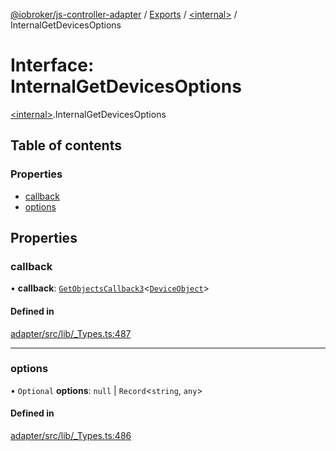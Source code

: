 [@iobroker/js-controller-adapter](../README.md) / [Exports](../modules.md) / [\<internal\>](../modules/internal_.md) / InternalGetDevicesOptions

# Interface: InternalGetDevicesOptions

[\<internal\>](../modules/internal_.md).InternalGetDevicesOptions

## Table of contents

### Properties

- [callback](internal_.InternalGetDevicesOptions.md#callback)
- [options](internal_.InternalGetDevicesOptions.md#options)

## Properties

### callback

• **callback**: [`GetObjectsCallback3`](../modules/internal_.md#getobjectscallback3)\<[`DeviceObject`](internal_.DeviceObject.md)\>

#### Defined in

[adapter/src/lib/_Types.ts:487](https://github.com/ioBroker/ioBroker.js-controller/blob/559f7b7a/packages/adapter/src/lib/_Types.ts#L487)

___

### options

• `Optional` **options**: ``null`` \| `Record`\<`string`, `any`\>

#### Defined in

[adapter/src/lib/_Types.ts:486](https://github.com/ioBroker/ioBroker.js-controller/blob/559f7b7a/packages/adapter/src/lib/_Types.ts#L486)
